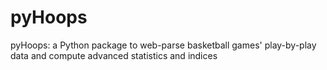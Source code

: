 # pyHoops
pyHoops: a Python package to web-parse basketball games' play-by-play data and compute advanced statistics and indices

